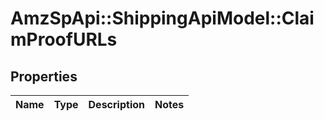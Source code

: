 # AmzSpApi::ShippingApiModel::ClaimProofURLs

## Properties
Name | Type | Description | Notes
------------ | ------------- | ------------- | -------------

